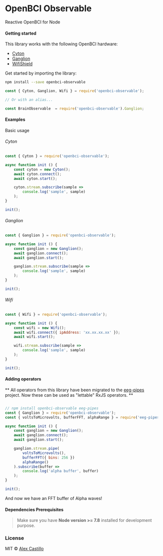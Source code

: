# OpenBCI Observable

Reactive OpenBCI for Node

#### Getting started

This library works with the following OpenBCI hardware:

* [Cyton](https://github.com/OpenBCI/OpenBCI_NodeJS)
* [Ganglion](https://github.com/OpenBCI/OpenBCI_NodeJS_Ganglion)
* [WifiShield](https://github.com/OpenBCI/OpenBCI_NodeJS_Wifi)

Get started by importing the library:

``` bash
npm install --save openbci-observable
```

``` js
const { Cyton, Ganglion, Wifi } = require('openbci-observable');

// Or with an alias...

const BrainObservable  = require('openbci-observable').Ganglion;
```

#### Examples

Basic usage

###### Cyton 

``` js
const { Cyton } = require('openbci-observable');

async function init () {
    const cyton = new Cyton();
    await cyton.connect();
    await cyton.start();

    cyton.stream.subscribe(sample =>
        console.log('sample', sample)
    );
}

init();
```

###### Ganglion 

``` js
const { Ganglion } = require('openbci-observable');

async function init () {
    const ganglion = new Ganglion();
    await ganglion.connect();
    await ganglion.start();

    ganglion.stream.subscribe(sample =>
        console.log('sample', sample)
    );
}

init();
```

###### Wifi 

``` js
const { Wifi } = require('openbci-observable');

async function init () {
    const wifi = new Wifi();
    await wifi.connect({ ipAddress: 'xx.xx.xx.xx' });
    await wifi.start();

    wifi.stream.subscribe(sample =>
        console.log('sample', sample)
    );
}

init();
```

#### Adding operators

** All operators from this library have been migrated to the [eeg-pipes](https://github.com/alexcastillo/eeg-pipes) 
project. Now these can be used as "lettable" RxJS operators. **

``` js 

// npm install openbci-observable eeg-pipes
const { Ganglion } = require('openbci-observable');
const { voltsToMicrovolts, bufferFFT, alphaRange } = require('eeg-pipes');

async function init () {
    const ganglion = new Ganglion();
    await ganglion.connect();
    await ganglion.start();

    ganglion.stream.pipe(
        voltsToMicrovolts(),
        bufferFFT({ bins: 256 })
        alphaRange()
    ).subscribe(buffer =>
        console.log('alpha buffer', buffer)
    );
}

init();
```

And now we have an FFT buffer of Alpha waves!

#### Dependencies Prerequisites
> Make sure you have **Node version >= 7.8** installed for development purpose.

### License
MIT © [Alex Castillo](https://github.com/alexcastillo)
